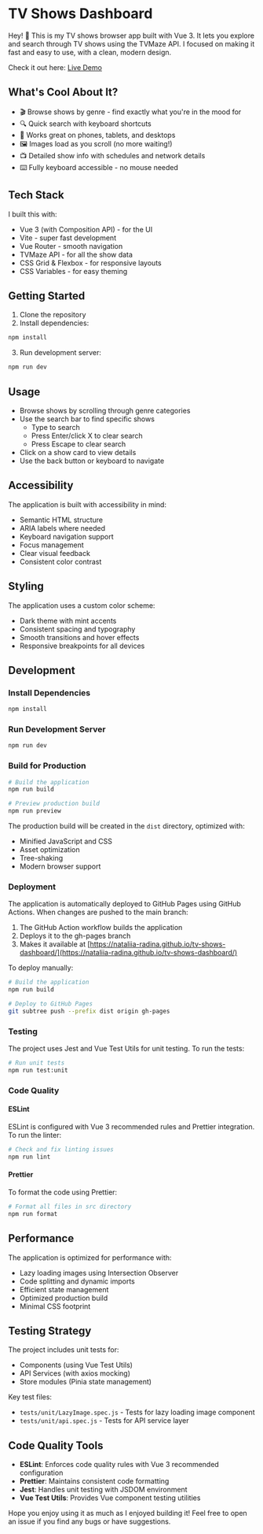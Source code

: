 # TV Shows Dashboard

Hey! 👋 This is my TV shows browser app built with Vue 3. It lets you explore and search through TV shows using the TVMaze API. I focused on making it fast and easy to use, with a clean, modern design.

Check it out here: [Live Demo](https://nataliia-radina.github.io/tv-shows-dashboard/)

## What's Cool About It?

- 🎬 Browse shows by genre - find exactly what you're in the mood for
- 🔍 Quick search with keyboard shortcuts
- 📱 Works great on phones, tablets, and desktops
- 🖼 Images load as you scroll (no more waiting!)
- 📺 Detailed show info with schedules and network details
- ⌨️ Fully keyboard accessible - no mouse needed

## Tech Stack

I built this with:
- Vue 3 (with Composition API) - for the UI
- Vite - super fast development
- Vue Router - smooth navigation
- TVMaze API - for all the show data
- CSS Grid & Flexbox - for responsive layouts
- CSS Variables - for easy theming

## Getting Started

1. Clone the repository
2. Install dependencies:
```bash
npm install
```
3. Run development server:
```bash
npm run dev
```

## Usage

- Browse shows by scrolling through genre categories
- Use the search bar to find specific shows
  - Type to search
  - Press Enter/click X to clear search
  - Press Escape to clear search
- Click on a show card to view details
- Use the back button or keyboard to navigate

## Accessibility

The application is built with accessibility in mind:
- Semantic HTML structure
- ARIA labels where needed
- Keyboard navigation support
- Focus management
- Clear visual feedback
- Consistent color contrast

## Styling

The application uses a custom color scheme:
- Dark theme with mint accents
- Consistent spacing and typography
- Smooth transitions and hover effects
- Responsive breakpoints for all devices

## Development

### Install Dependencies
```bash
npm install
```

### Run Development Server
```bash
npm run dev
```

### Build for Production
```bash
# Build the application
npm run build

# Preview production build
npm run preview
```

The production build will be created in the `dist` directory, optimized with:
- Minified JavaScript and CSS
- Asset optimization
- Tree-shaking
- Modern browser support

### Deployment

The application is automatically deployed to GitHub Pages using GitHub Actions. When changes are pushed to the main branch:

1. The GitHub Action workflow builds the application
2. Deploys it to the gh-pages branch
3. Makes it available at [https://nataliia-radina.github.io/tv-shows-dashboard/](https://nataliia-radina.github.io/tv-shows-dashboard/)

To deploy manually:
```bash
# Build the application
npm run build

# Deploy to GitHub Pages
git subtree push --prefix dist origin gh-pages
```

### Testing
The project uses Jest and Vue Test Utils for unit testing. To run the tests:

```bash
# Run unit tests
npm run test:unit
```

### Code Quality

#### ESLint
ESLint is configured with Vue 3 recommended rules and Prettier integration. To run the linter:

```bash
# Check and fix linting issues
npm run lint
```

#### Prettier
To format the code using Prettier:

```bash
# Format all files in src directory
npm run format
```

## Performance

The application is optimized for performance with:
- Lazy loading images using Intersection Observer
- Code splitting and dynamic imports
- Efficient state management
- Optimized production build
- Minimal CSS footprint

## Testing Strategy

The project includes unit tests for:
- Components (using Vue Test Utils)
- API Services (with axios mocking)
- Store modules (Pinia state management)

Key test files:
- `tests/unit/LazyImage.spec.js` - Tests for lazy loading image component
- `tests/unit/api.spec.js` - Tests for API service layer

## Code Quality Tools

- **ESLint**: Enforces code quality rules with Vue 3 recommended configuration
- **Prettier**: Maintains consistent code formatting
- **Jest**: Handles unit testing with JSDOM environment
- **Vue Test Utils**: Provides Vue component testing utilities

Hope you enjoy using it as much as I enjoyed building it! Feel free to open an issue if you find any bugs or have suggestions.
